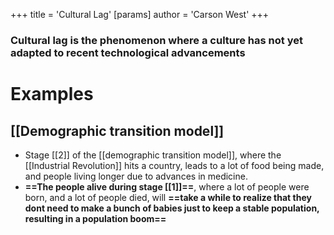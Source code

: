 +++
 title = 'Cultural Lag'
[params]
	author = 'Carson West'
+++
### Cultural lag is the phenomenon where a culture has not yet adapted to recent technological advancements
# Examples
## [[Demographic transition model]]
- Stage [[2]] of the [[demographic transition model]], where the [[Industrial Revolution]] hits a country, leads to a lot of food being made, and people living longer due to advances in medicine.
- **==The people alive during stage [[1]]==**, where a lot of people were born, and a lot of people died, will **==take a while to realize that they dont need to make a bunch of babies just to keep a stable population, resulting in a population boom==**

